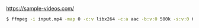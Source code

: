 https://sample-videos.com/

```bash
$ ffmpeg -i input.mp4 -map 0 -c:v libx264 -c:a aac -b:v:0 500k -s:v:0 640x360 -b:v:1 1000k -s:v:1 1280x720 -b:a 128k -adaptation_sets "id=0,streams=v id=1,streams=a" -f dash playlist.mpd
```
